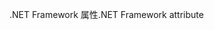 <span data-ttu-id="8bb05-101">.NET Framework 属性</span><span class="sxs-lookup"><span data-stu-id="8bb05-101">.NET Framework attribute</span></span>